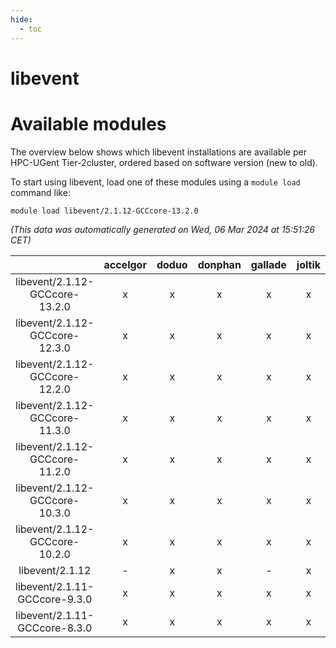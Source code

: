 ```yaml
---
hide:
  - toc
---
```


libevent
========

# Available modules


The overview below shows which libevent installations are available per HPC-UGent Tier-2cluster, ordered based on software version (new to old).

To start using libevent, load one of these modules using a `module load` command like:

```shell
module load libevent/2.1.12-GCCcore-13.2.0
```

*(This data was automatically generated on Wed, 06 Mar 2024 at 15:51:26 CET)*  

| |accelgor|doduo|donphan|gallade|joltik|skitty|
| :---: | :---: | :---: | :---: | :---: | :---: | :---: |
|libevent/2.1.12-GCCcore-13.2.0|x|x|x|x|x|x|
|libevent/2.1.12-GCCcore-12.3.0|x|x|x|x|x|x|
|libevent/2.1.12-GCCcore-12.2.0|x|x|x|x|x|x|
|libevent/2.1.12-GCCcore-11.3.0|x|x|x|x|x|x|
|libevent/2.1.12-GCCcore-11.2.0|x|x|x|x|x|x|
|libevent/2.1.12-GCCcore-10.3.0|x|x|x|x|x|x|
|libevent/2.1.12-GCCcore-10.2.0|x|x|x|x|x|x|
|libevent/2.1.12|-|x|x|-|x|x|
|libevent/2.1.11-GCCcore-9.3.0|x|x|x|x|x|x|
|libevent/2.1.11-GCCcore-8.3.0|x|x|x|x|x|x|
